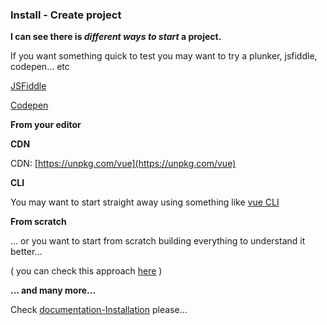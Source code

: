 ### Install - Create project



**I can see there is **_**different ways to start**_** a project.**

If you want something quick to test you may want to try a plunker, jsfiddle, codepen... etc

[JSFiddle](https://jsfiddle.net/chrisvfritz/50wL7mdz/)

[Codepen](https://codepen.io/Zurc/pen/qjoXWK)



**From your editor**

**CDN**

CDN: [https://unpkg.com/vue](https://unpkg.com/vue)



**CLI**

You may want to start straight away using something like [vue CLI](https://github.com/vuejs/vue-cli)



**From scratch**

... or you want to start from scratch building everything to understand it better...

\( you can check this approach [here](https://www.sitepoint.com/up-and-running-vue-js-2-0/) \)



**... and many more...**

Check [documentation-Installation](https://vuejs.org/v2/guide/installation.html) please...
















